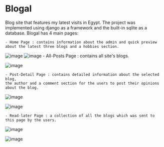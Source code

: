 # Blogal
Blog site that features my latest visits in Egypt. 
The project was implemented using django as a framework and the built-in sqlite as a database.
Blogal has 4 main pages:
    
    - Home Page : contains information about the admin and quick preview about the latest three blogs and a hobbies section.
    
   ![image](https://user-images.githubusercontent.com/47431372/226134999-a61c6145-203f-4afe-bcc4-6308ce864138.png)
   ![image](https://user-images.githubusercontent.com/47431372/226135015-2f66767f-be9a-44ea-9808-538719529059.png)
    - All-Posts Page : contains all site's blogs.
    
   ![image](https://user-images.githubusercontent.com/47431372/226134977-9c31e6ba-3eaa-4e65-9a8f-8c1bbe6b2ad9.png)
    
    - Post-Detail Page : contains detailed information about the selected blog, 
    the author and a comment section for the users to post their opinions about the blog.


  
   ![image](https://user-images.githubusercontent.com/47431372/226135058-b68637d5-1834-427b-9897-6de15ecadf3d.png)




   ![image](https://user-images.githubusercontent.com/47431372/226135079-3db65ef1-c89b-4bd8-a903-f931a990c276.png)



    - Read-later Page : a collection of all the blogs which was sent to this page by the users.



   
   ![image](https://user-images.githubusercontent.com/47431372/226135173-024a0ac2-3f59-4c35-aa0d-415324a64107.png)


   
   ![image](https://user-images.githubusercontent.com/47431372/226135182-65cbab10-db34-4e7a-a386-e77e0341861f.png)
